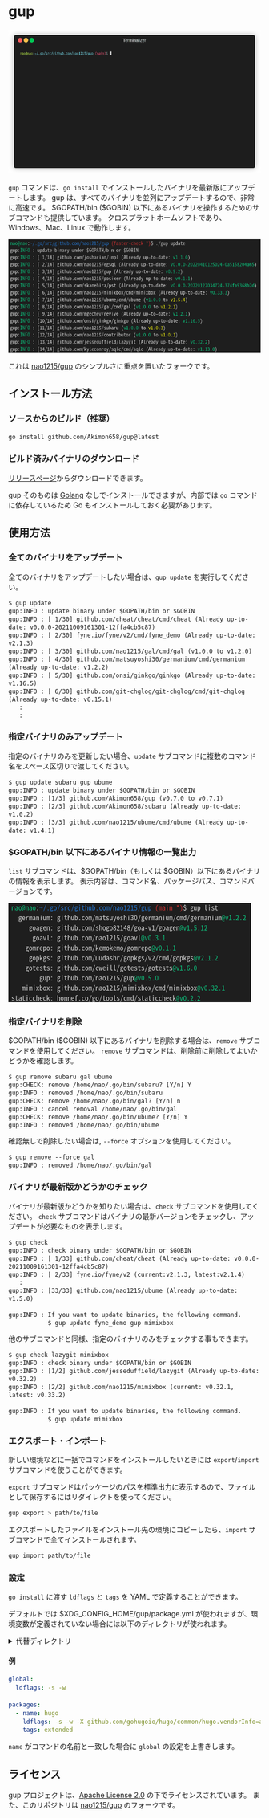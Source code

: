 # gup

![demo](../img/demo.gif)

`gup` コマンドは、`go install` でインストールしたバイナリを最新版にアップデートします。
gup は、すべてのバイナリを並列にアップデートするので、非常に高速です。
\$GOPATH/bin (\$GOBIN) 以下にあるバイナリを操作するためのサブコマンドも提供しています。
クロスプラットホームソフトであり、Windows、Mac、Linux で動作します。

![sample](../img/sample.png)

これは [nao1215/gup](https://github.com/nao1215/gup) のシンプルさに重点を置いたフォークです。

## インストール方法

### ソースからのビルド（推奨）

```bash
go install github.com/Akimon658/gup@latest
```

### ビルド済みバイナリのダウンロード

[リリースページ](https://github.com/Akimon658/gup/releases)からダウンロードできます。

gup そのものは [Golang](https://go.dev/dl/) なしでインストールできますが、内部では `go` コマンドに依存しているため Go もインストールしておく必要があります。

## 使用方法

### 全てのバイナリをアップデート

全てのバイナリをアップデートしたい場合は、`gup update` を実行してください。

```
$ gup update
gup:INFO : update binary under $GOPATH/bin or $GOBIN
gup:INFO : [ 1/30] github.com/cheat/cheat/cmd/cheat (Already up-to-date: v0.0.0-20211009161301-12ffa4cb5c87)
gup:INFO : [ 2/30] fyne.io/fyne/v2/cmd/fyne_demo (Already up-to-date: v2.1.3)
gup:INFO : [ 3/30] github.com/nao1215/gal/cmd/gal (v1.0.0 to v1.2.0)
gup:INFO : [ 4/30] github.com/matsuyoshi30/germanium/cmd/germanium (Already up-to-date: v1.2.2)
gup:INFO : [ 5/30] github.com/onsi/ginkgo/ginkgo (Already up-to-date: v1.16.5)
gup:INFO : [ 6/30] github.com/git-chglog/git-chglog/cmd/git-chglog (Already up-to-date: v0.15.1)
   :
   :
```

### 指定バイナリのみアップデート

指定のバイナリのみを更新したい場合、`update` サブコマンドに複数のコマンド名をスペース区切りで渡してください。

```
$ gup update subaru gup ubume
gup:INFO : update binary under $GOPATH/bin or $GOBIN
gup:INFO : [1/3] github.com/Akimon658/gup (v0.7.0 to v0.7.1)
gup:INFO : [2/3] github.com/Akimon658/subaru (Already up-to-date: v1.0.2)
gup:INFO : [3/3] github.com/nao1215/ubume/cmd/ubume (Already up-to-date: v1.4.1)
```

### $GOPATH/bin 以下にあるバイナリ情報の一覧出力

`list` サブコマンドは、$GOPATH/bin（もしくは $GOBIN）以下にあるバイナリの情報を表示します。
表示内容は、コマンド名、パッケージパス、コマンドバージョンです。

![sample](../img/list.png)

### 指定バイナリを削除

\$GOPATH/bin (\$GOBIN) 以下にあるバイナリを削除する場合は、`remove` サブコマンドを使用してください。
`remove` サブコマンドは、削除前に削除してよいかどうかを確認します。

```
$ gup remove subaru gal ubume
gup:CHECK: remove /home/nao/.go/bin/subaru? [Y/n] Y
gup:INFO : removed /home/nao/.go/bin/subaru
gup:CHECK: remove /home/nao/.go/bin/gal? [Y/n] n
gup:INFO : cancel removal /home/nao/.go/bin/gal
gup:CHECK: remove /home/nao/.go/bin/ubume? [Y/n] Y
gup:INFO : removed /home/nao/.go/bin/ubume
```

確認無しで削除したい場合は, `--force` オプションを使用してください。

```
$ gup remove --force gal
gup:INFO : removed /home/nao/.go/bin/gal
```

### バイナリが最新版かどうかのチェック

バイナリが最新版かどうかを知りたい場合は、`check` サブコマンドを使用してください。
`check` サブコマンドはバイナリの最新バージョンをチェックし、アップデートが必要なものを表示します。

```
$ gup check
gup:INFO : check binary under $GOPATH/bin or $GOBIN
gup:INFO : [ 1/33] github.com/cheat/cheat (Already up-to-date: v0.0.0-20211009161301-12ffa4cb5c87)
gup:INFO : [ 2/33] fyne.io/fyne/v2 (current:v2.1.3, latest:v2.1.4)
   :
gup:INFO : [33/33] github.com/nao1215/ubume (Already up-to-date: v1.5.0)

gup:INFO : If you want to update binaries, the following command.
           $ gup update fyne_demo gup mimixbox
```

他のサブコマンドと同様、指定のバイナリのみをチェックする事もできます。

```
$ gup check lazygit mimixbox
gup:INFO : check binary under $GOPATH/bin or $GOBIN
gup:INFO : [1/2] github.com/jesseduffield/lazygit (Already up-to-date: v0.32.2)
gup:INFO : [2/2] github.com/nao1215/mimixbox (current: v0.32.1, latest: v0.33.2)

gup:INFO : If you want to update binaries, the following command.
           $ gup update mimixbox
```

### エクスポート・インポート

新しい環境などに一括でコマンドをインストールしたいときには `export`/`import` サブコマンドを使うことができます。

`export` サブコマンドはパッケージのパスを標準出力に表示するので、ファイルとして保存するにはリダイレクトを使ってください。

```bash
gup export > path/to/file
```

エクスポートしたファイルをインストール先の環境にコピーしたら、`import` サブコマンドで全てインストールされます。

```bash
gup import path/to/file
```

### 設定

`go install` に渡す `ldflags` と `tags` を YAML で定義することができます。

デフォルトでは $XDG_CONFIG_HOME/gup/package.yml が使われますが、環境変数が定義されていない場合には以下のディレクトリが使われます。

<details>
  <summary>代替ディレクトリ</summary>

  |OS     |ディレクトリ                 |
  |:-----:|-----------------------------|
  |Linux  |~/.config                    |
  |macOS  |~/Library/Application Support|
  |Windows|%LOCALAPPDATA%               |

  詳しくは [adrg/xdg](https://github.com/adrg/xdg) をご覧ください。
</details>

#### 例

```yaml
global:
  ldflags: -s -w

packages:
  - name: hugo
    ldflags: -s -w -X github.com/gohugoio/hugo/common/hugo.vendorInfo=akimon658
    tags: extended
```

`name` がコマンドの名前と一致した場合に `global` の設定を上書きします。

## ライセンス

gup プロジェクトは、[Apache License 2.0](./../../LICENSE) の下でライセンスされています。
また、このリポジトリは [nao1215/gup](https://github.com/nao1215/gup) のフォークです。
